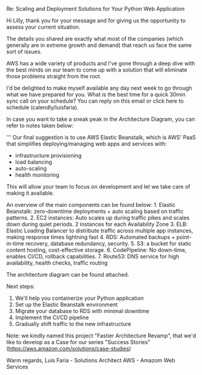Re: Scaling and Deployment Solutions for Your Python Web Application

Hi Lilly, thank you for your message and for giving us the opportunity to assess your current situation. 

The details you shared are exactly what most of the companies (which generally are in extreme growth and demand) that reach us face the same sort of issues.

AWS has a wide variety of products and I've gone through a deep dive with the best minds on our team to come up with a solution that will eliminate those problems straight from the root. 

I'd be delighted to make myself available any day next week to go through what we have prepared for you. What is the best time for a quick 30min sync call on your schedule? 
You can reply on this email or click here to schedule (calendly/luisfaria).

In case you want to take a sneak peak in the Architecture Diagram, you can refer to notes taken below:

'''
Our final suggestion is to use AWS Elastic Beanstalk, which is AWS' PaaS that simplifies deploying/managing web apps and services with:
- infrastructure provisioning
- load balancing
- auto-scaling
- health monitoring

This will allow your team to focus on development and let we take care of making it available.

An overview of the main components can be found below:
    1. Elastic Beanstalk: zero-downtime deployments + auto scaling based on traffic patterns.
    2. EC2 instances: Auto scales up during traffic pikes and scales down during quiet periods. 2 instances for each Availability Zone
    3. ELB: Elastic Loading Balancer to distribute traffic across multiple app instances, making response times lightning fast
    4. RDS: Automated backups + point-in-time recovery, database redundancy, security.
    5. S3: a bucket for static content hosting, cost-effective storage.
    6. CodePipeline: No down-time, enables CI/CD, rollback capabilities.
    7. Route53: DNS service for high availability, health checks, traffic routing

The architecture diagram can be found attached.

Next steps:
1. We'll help you containerize your Python application
2. Set up the Elastic Beanstalk environment
3. Migrate your database to RDS with minimal downtime
4. Implement the CI/CD pipeline
5. Gradually shift traffic to the new infrastructure

Note: we kindly named this project "Fastier Architecture Revamp", that we'd like to develop as a Case for our series "Success Stories" (https://aws.amazon.com/solutions/case-studies)

Warm regards,
Luis Faria - Solutions Architect 
AWS - Amazom Web Services

